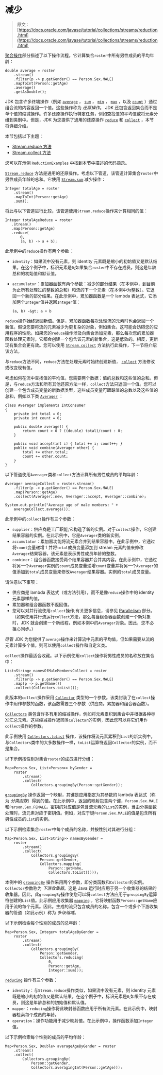 # 减少

> 原文： [https://docs.oracle.com/javase/tutorial/collections/streams/reduction.html](https://docs.oracle.com/javase/tutorial/collections/streams/reduction.html)

[聚合操作](../../collections/streams/index.html)部分描述了以下操作流程，它计算集合`roster`中所有男性成员的平均年龄：

```
double average = roster
    .stream()
    .filter(p -> p.getGender() == Person.Sex.MALE)
    .mapToInt(Person::getAge)
    .average()
    .getAsDouble();
```

JDK 包含许多终端操作（例如 [`average`](https://docs.oracle.com/javase/8/docs/api/java/util/stream/IntStream.html#average--java/lang/reflect/Executable.html) ， [`sum`](https://docs.oracle.com/javase/8/docs/api/java/util/stream/IntStream.html#sum--) ， [`min`](https://docs.oracle.com/javase/8/docs/api/java/util/stream/Stream.html#min-java.util.Comparator-) ， [`max`](https://docs.oracle.com/javase/8/docs/api/java/util/stream/Stream.html#max-java.util.Comparator-) ，以及 [`count`](https://docs.oracle.com/javase/8/docs/api/java/util/stream/Stream.html#count--) ）通过组合流的内容返回一个值。这些操作称为 _还原操作_。 JDK 还包含返回集合而不是单个值的缩减操作。许多还原操作执行特定任务，例如查找值的平均值或将元素分组到类别中。但是，JDK 为您提供了通用的还原操作 [`reduce`](https://docs.oracle.com/javase/8/docs/api/java/util/stream/Stream.html#reduce-T-java.util.function.BinaryOperator-) 和 [`collect`](https://docs.oracle.com/javase/8/docs/api/java/util/stream/Stream.html#collect-java.util.function.Supplier-java.util.function.BiConsumer-java.util.function.BiConsumer-) ，本节将详细介绍。

本节包括以下主题：

*   [Stream.reduce 方法](#reduce)
*   [Stream.collect 方法](#collect)

您可以在示例 [`ReductionExamples`](examples/ReductionExamples.java) 中找到本节中描述的代码摘录。

[`Stream.reduce`](https://docs.oracle.com/javase/8/docs/api/java/util/stream/Stream.html#reduce-T-java.util.function.BinaryOperator-) 方法是通用的还原操作。考虑以下管道，该管道计算集合`roster`中男性成员年龄的总和。它使用 [`Stream.sum`](https://docs.oracle.com/javase/8/docs/api/java/util/stream/IntStream.html#sum--) 减少操作：

```
Integer totalAge = roster
    .stream()
    .mapToInt(Person::getAge)
    .sum();
```

将此与以下管道进行比较，该管道使用`Stream.reduce`操作来计算相同的值：

```
Integer totalAgeReduce = roster
   .stream()
   .map(Person::getAge)
   .reduce(
       0,
       (a, b) -> a + b);
```

此示例中的`reduce`操作有两个参数：

*   `identity`：如果流中没有元素，则 identity 元素既是缩小的初始值又是默认结果。在这个例子中，标识元素是`0`;如果集合`roster`中不存在成员，则这是年龄总和的初始值和默认值。

*   `accumulator`：累加器函数有两个参数：减少的部分结果（在本例中，到目前为止所有处理过的整数的总和）和流的下一个元素（在本例中为整数）。它返回一个新的部分结果。在此示例中，累加器函数是一个 lambda 表达式，它添加两个`Integer`值并返回`Integer`值：

    ```
    (a, b) -&gt; a + b
    ```

`reduce`操作始终返回新值。但是，累加器函数每次处理流的元素时也会返回一个新值。假设您要将流的元素减少为更复杂的对象，例如集合。这可能会妨碍您的应用程序的性能。如果您的`reduce`操作涉及向集合添加元素，那么每次您的累加器函数处理元素时，它都会创建一个包含该元素的新集合，这是低效的。相反，更新现有集合会更有效。您可以使用 [`Stream.collect`](https://docs.oracle.com/javase/8/docs/api/java/util/stream/Stream.html#collect-java.util.function.Supplier-java.util.function.BiConsumer-java.util.function.BiConsumer-) 方法执行此操作，下一节将介绍该方法。

与`reduce`方法不同，`reduce`方法在处理元素时始终创建新值， [`collect`](https://docs.oracle.com/javase/8/docs/api/java/util/stream/Stream.html#collect-java.util.function.Supplier-java.util.function.BiConsumer-java.util.function.BiConsumer-) 方法修改或改变现有值。

考虑如何在流中查找值的平均值。您需要两个数据：值的总数和这些值的总和。但是，与`reduce`方法和所有其他还原方法一样，`collect`方法只返回一个值。您可以创建一个包含成员变量的新数据类型，这些成员变量可跟踪值的总数以及这些值的总和，例如以下类 [`Averager`](examples/Averager.java) ：

```
class Averager implements IntConsumer
{
    private int total = 0;
    private int count = 0;

    public double average() {
        return count > 0 ? ((double) total)/count : 0;
    }

    public void accept(int i) { total += i; count++; }
    public void combine(Averager other) {
        total += other.total;
        count += other.count;
    }
}
```

以下管道使用`Averager`类和`collect`方法计算所有男性成员的平均年龄：

```
Averager averageCollect = roster.stream()
    .filter(p -> p.getGender() == Person.Sex.MALE)
    .map(Person::getAge)
    .collect(Averager::new, Averager::accept, Averager::combine);

System.out.println("Average age of male members: " +
    averageCollect.average());
```

此示例中的`collect`操作有三个参数：

*   `supplier`：供应商是工厂职能;它构造了新的实例。对于`collect`操作，它创建结果容器的实例。在此示例中，它是`Averager`类的新实例。
*   `accumulator`：累加器功能将流元素合并到结果容器中。在此示例中，它通过将`count`变量递增 1 并将`total`成员变量添加到 stream 元素的值来修改`Averager`结果容器，该元素是表示男性成员年龄的整数。
*   `combiner`：组合器函数接受两个结果容器并合并其内容。在此示例中，它通过将另一个`Averager`实例的`count`成员变量递增`count`变量并将另一个`Averager`的值添加到`total`成员变量来修改`Averager`结果容器。实例的`total`成员变量。

请注意以下事项：

*   供应商是 lambda 表达式（或方法引用），而不是像`reduce`操作中的 identity 元素那样的值。
*   累加器和组合器函数不返回值。
*   您可以对并行流使用`collect`操作;有关更多信息，请参见 [Parallelism](../../collections/streams/parallelism.html) 部分。 （如果使用并行流运行`collect`方法，那么每当组合器函数创建一个新对象时，JDK 就会创建一个新线程，例如本例中的`Averager`对象。因此，您不必担心同步。）

尽管 JDK 为您提供了`average`操作来计算流中元素的平均值，但如果需要从流的元素计算多个值，则可以使用`collect`操作和自定义类。

`collect`操作最适合收藏。以下示例使用`collect`操作将男性成员的名称放在集合中：

```
List<String> namesOfMaleMembersCollect = roster
    .stream()
    .filter(p -> p.getGender() == Person.Sex.MALE)
    .map(p -> p.getName())
    .collect(Collectors.toList());
```

此版本的`collect`操作采用 [`Collector`](https://docs.oracle.com/javase/8/docs/api/java/util/stream/Collector.html) 类型的一个参数。该类封装了在`collect`操作中用作参数的函数，该函数需要三个参数（供应商，累加器和组合器函数）。

[`Collectors`](https://docs.oracle.com/javase/8/docs/api/java/util/stream/Collectors.html) 类包含许多有用的缩减操作，例如将元素累积到集合中并根据各种标准汇总元素。这些缩减操作返回类`Collector`的实例，因此您可以将它们用作`collect`操作的参数。

此示例使用 [`Collectors.toList`](https://docs.oracle.com/javase/8/docs/api/java/util/stream/Collectors.html#toList--) 操作，该操作将流元素累积到`List`的新实例中。与`Collectors`类中的大多数操作一样，`toList`运算符返回`Collector`的实例，而不是集合。

以下示例按性别对集合`roster`的成员进行分组：

```
Map<Person.Sex, List<Person>> byGender =
    roster
        .stream()
        .collect(
            Collectors.groupingBy(Person::getGender));
```

[`groupingBy`](https://docs.oracle.com/javase/8/docs/api/java/util/stream/Collectors.html#groupingBy-java.util.function.Function-) 操作返回一个映射，其键是应用指定为其参数的 lambda 表达式（称为 _分类函数_）得到的值。在此示例中，返回的映射包含两个键，`Person.Sex.MALE`和`Person.Sex.FEMALE`。密钥的对应值是包含流元素的`List`的实例，当由分类函数处理时，流元素对应于密钥值。例如，对应于键`Person.Sex.MALE`的值是包含所有男性成员的`List`的实例。

以下示例检索集合`roster`中每个成员的名称，并按性别对其进行分组：

```
Map<Person.Sex, List<String>> namesByGender =
    roster
        .stream()
        .collect(
            Collectors.groupingBy(
                Person::getGender,                      
                Collectors.mapping(
                    Person::getName,
                    Collectors.toList())));
```

本例中的 [`groupingBy`](https://docs.oracle.com/javase/8/docs/api/java/util/stream/Collectors.html#groupingBy-java.util.function.Function-java.util.stream.Collector-) 操作采用两个参数，即分类函数和`Collector`的实例。 `Collector`参数称为 _下游收集器_。这是 Java 运行时应用于另一个收集器的结果的收集器。因此，此`groupingBy`操作使您可以将`collect`方法应用于`groupingBy`运算符创建的`List`值。此示例应用收集器 [`mapping`](https://docs.oracle.com/javase/8/docs/api/java/util/stream/Collectors.html#mapping-java.util.function.Function-java.util.stream.Collector-java.util.stream.Collector-) ，它将映射函数`Person::getName`应用于流的每个元素。因此，生成的流只包含成员的名称。包含一个或多个下游收集器的管道（如此示例）称为 _多级缩减_。

以下示例检索每个性别的成员的总年龄：

```
Map<Person.Sex, Integer> totalAgeByGender =
    roster
        .stream()
        .collect(
            Collectors.groupingBy(
                Person::getGender,                      
                Collectors.reducing(
                    0,
                    Person::getAge,
                    Integer::sum)));
```

[`reducing`](https://docs.oracle.com/javase/8/docs/api/java/util/stream/Collectors.html#reducing-U-java.util.function.Function-java.util.function.BinaryOperator-) 操作有三个参数：

*   `identity`：与`Stream.reduce`操作类似，如果流中没有元素，则 identity 元素既是缩小的初始值又是默认结果。在这个例子中，标识元素是`0`;如果不存在成员，则这是年龄总和的初始值和默认值。
*   `mapper`：`reducing`操作将此映射器函数应用于所有流元素。在此示例中，映射器检索每个成员的年龄。
*   `operation`：操作功能用于减少映射值。在此示例中，操作函数添加`Integer`值。

以下示例检索每个性别的成员的平均年龄：

```
Map<Person.Sex, Double> averageAgeByGender = roster
    .stream()
    .collect(
        Collectors.groupingBy(
            Person::getGender,                      
            Collectors.averagingInt(Person::getAge)));
```